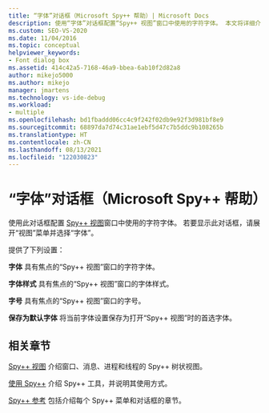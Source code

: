 ```yaml
---
title: “字体”对话框（Microsoft Spy++ 帮助）| Microsoft Docs
description: 使用“字体”对话框配置“Spy++ 视图”窗口中使用的字符字体。 本文将详细介绍使用方法。
ms.custom: SEO-VS-2020
ms.date: 11/04/2016
ms.topic: conceptual
helpviewer_keywords:
- Font dialog box
ms.assetid: 414c42a5-7168-46a9-bbea-6ab10f2d82a8
author: mikejo5000
ms.author: mikejo
manager: jmartens
ms.technology: vs-ide-debug
ms.workload:
- multiple
ms.openlocfilehash: bd1fbaddd06cc4c9f242f02db9e92f3d981bf8e9
ms.sourcegitcommit: 68897da7d74c31ae1ebf5d47c7b5ddc9b108265b
ms.translationtype: HT
ms.contentlocale: zh-CN
ms.lasthandoff: 08/13/2021
ms.locfileid: "122030823"
---
```

# <a name="font-dialog-box-microsoft-spy-help"></a>“字体”对话框（Microsoft Spy++ 帮助）
使用此对话框配置 [Spy++ 视图](../debugger/spy-increment-views.md)窗口中使用的字符字体。 若要显示此对话框，请展开“视图”菜单并选择“字体”。

 提供了下列设置：

 **字体** 具有焦点的“Spy++ 视图”窗口的字符字体。

 **字体样式** 具有焦点的“Spy++ 视图”窗口的字体样式。

 **字号** 具有焦点的“Spy++ 视图”窗口的字号。

 **保存为默认字体** 将当前字体设置保存为打开“Spy++ 视图”时的首选字体。

## <a name="related-sections"></a>相关章节
 [Spy++ 视图](../debugger/spy-increment-views.md) 介绍窗口、消息、进程和线程的 Spy++ 树状视图。

 [使用 Spy++](../debugger/using-spy-increment.md) 介绍 Spy++ 工具，并说明其使用方式。

 [Spy++ 参考](../debugger/spy-increment-reference.md) 包括介绍每个 Spy++ 菜单和对话框的章节。